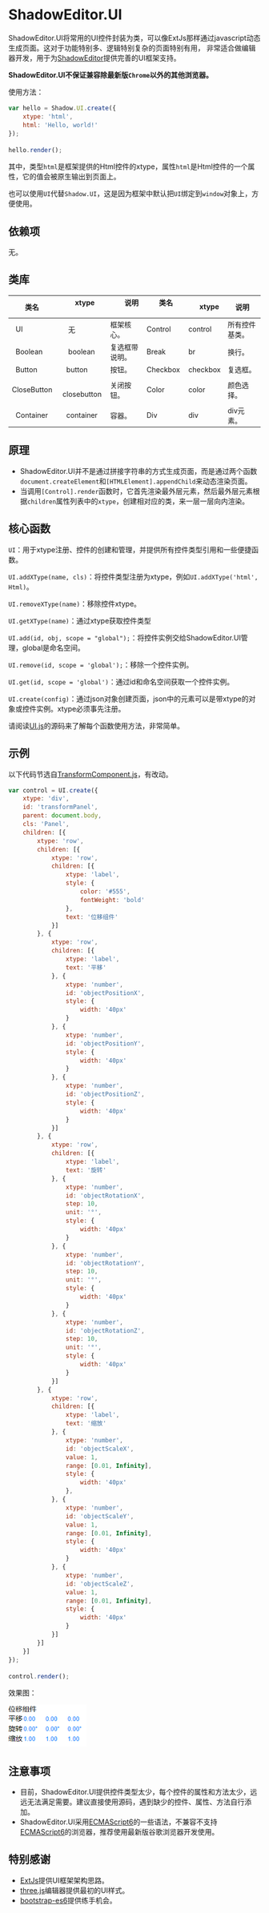 # ShadowEditor.UI

ShadowEditor.UI将常用的UI控件封装为类，可以像ExtJs那样通过javascript动态生成页面。这对于功能特别多、逻辑特别复杂的页面特别有用，
非常适合做编辑器开发，用于为[ShadowEditor](https://github.com/tengge1/ShadowEditor)提供完善的UI框架支持。

**ShadowEditor.UI不保证兼容除最新版`Chrome`以外的其他浏览器。**

使用方法：

```javascript
var hello = Shadow.UI.create({
    xtype: 'html',
    html: 'Hello, world!'
});

hello.render();
```

其中，类型`html`是框架提供的Html控件的xtype，属性`html`是Html控件的一个属性，它的值会被原生输出到页面上。

也可以使用`UI`代替`Shadow.UI`，这是因为框架中默认把`UI`绑定到`window`对象上，方便使用。

## 依赖项

无。

## 类库

|       类名         |       xtype       |        说明          |       类名         |      xtype         |        说明           |
|-------------------|-------------------|----------------------|--------------------|--------------------|-----------------------|
|   UI              |    无              |   框架核心。          |   Control          |   control          |   所有控件基类。       |
|   Boolean         |    boolean         |   复选框带说明。      |   Break            |   br               |   换行。              |
|   Button          |    button          |   按钮。             |   Checkbox         |   checkbox         |   复选框。             |
|   CloseButton     |    closebutton     |   关闭按钮。          |   Color            |   color            |   颜色选择。          |
|   Container       |    container       |   容器。             |   Div              |   div               |   div元素。          |

## 原理

* ShadowEditor.UI并不是通过拼接字符串的方式生成页面，而是通过两个函数`document.createElement`和`[HTMLElement].appendChild`来动态渲染页面。
* 当调用`[Control].render`函数时，它首先渲染最外层元素，然后最外层元素根据`children`属性列表中的`xtype`，创建相对应的类，来一层一层向内渲染。

## 核心函数

`UI`：用于xtype注册、控件的创建和管理，并提供所有控件类型引用和一些便捷函数。

`UI.addXType(name, cls)`：将控件类型注册为xtype，例如`UI.addXType('html', Html)`。

`UI.removeXType(name)`：移除控件xtype。

`UI.getXType(name)`：通过xtype获取控件类型

`UI.add(id, obj, scope = "global");`：将控件实例交给ShadowEditor.UI管理，global是命名空间。

`UI.remove(id, scope = 'global');`：移除一个控件实例。

`UI.get(id, scope = 'global')`：通过id和命名空间获取一个控件实例。

`UI.create(config)`：通过json对象创建页面，json中的元素可以是带xtype的对象或控件实例。xtype必须事先注册。

请阅读[UI.js](src/UI.js)的源码来了解每个函数使用方法，非常简单。

## 示例

以下代码节选自[TransformComponent.js](../ShadowEditor.Web/src/component/TransformComponent.js)，有改动。

```javascript
var control = UI.create({
    xtype: 'div',
    id: 'transformPanel',
    parent: document.body,
    cls: 'Panel',
    children: [{
        xtype: 'row',
        children: [{
            xtype: 'row',
            children: [{
                xtype: 'label',
                style: {
                    color: '#555',
                    fontWeight: 'bold'
                },
                text: '位移组件'
            }]
        }, {
            xtype: 'row',
            children: [{
                xtype: 'label',
                text: '平移'
            }, {
                xtype: 'number',
                id: 'objectPositionX',
                style: {
                    width: '40px'
                }
            }, {
                xtype: 'number',
                id: 'objectPositionY',
                style: {
                    width: '40px'
                }
            }, {
                xtype: 'number',
                id: 'objectPositionZ',
                style: {
                    width: '40px'
                }
            }]
        }, {
            xtype: 'row',
            children: [{
                xtype: 'label',
                text: '旋转'
            }, {
                xtype: 'number',
                id: 'objectRotationX',
                step: 10,
                unit: '°',
                style: {
                    width: '40px'
                }
            }, {
                xtype: 'number',
                id: 'objectRotationY',
                step: 10,
                unit: '°',
                style: {
                    width: '40px'
                }
            }, {
                xtype: 'number',
                id: 'objectRotationZ',
                step: 10,
                unit: '°',
                style: {
                    width: '40px'
                }
            }]
        }, {
            xtype: 'row',
            children: [{
                xtype: 'label',
                text: '缩放'
            }, {
                xtype: 'number',
                id: 'objectScaleX',
                value: 1,
                range: [0.01, Infinity],
                style: {
                    width: '40px'
                },
            }, {
                xtype: 'number',
                id: 'objectScaleY',
                value: 1,
                range: [0.01, Infinity],
                style: {
                    width: '40px'
                }
            }, {
                xtype: 'number',
                id: 'objectScaleZ',
                value: 1,
                range: [0.01, Infinity],
                style: {
                    width: '40px'
                }
            }]
        }]
    }]
});

control.render();
```

效果图：

![image](../images/transform.png)

## 注意事项

* 目前，ShadowEditor.UI提供控件类型太少，每个控件的属性和方法太少，远远无法满足需要。建议直接使用源码，遇到缺少的控件、属性、方法自行添加。
* ShadowEditor.UI采用[ECMAScript6](http://es6.ruanyifeng.com/)的一些语法，不兼容不支持[ECMAScript6](http://es6.ruanyifeng.com/)的浏览器，推荐使用最新版谷歌浏览器开发使用。

## 特别感谢

* [ExtJs](https://www.sencha.com/products/extjs/)提供UI框架架构思路。
* [three.js](https://threejs.org/)编辑器提供最初的UI样式。
* [bootstrap-es6](https://github.com/tengge1/bootstrap-es6)提供练手机会。